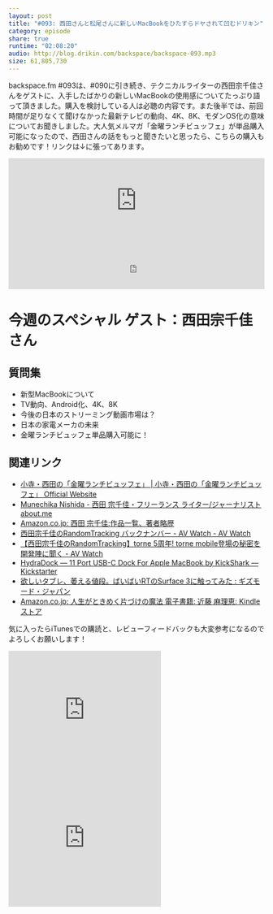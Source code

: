 ```yaml
---
layout: post
title: "#093: 西田さんと松尾さんに新しいMacBookをひたすらドヤされて凹むドリキン"
category: episode
share: true
runtime: "02:08:20"
audio: http://blog.drikin.com/backspace/backspace-093.mp3
size: 61,805,730
---
```


backspace.fm #093は、#090に引き続き、テクニカルライターの西田宗千佳さんをゲストに、入手したばかりの新しいMacBookの使用感についてたっぷり語って頂きました。購入を検討している人は必聴の内容です。また後半では、前回時間が足りなくて聞けなかった最新テレビの動向、4K、8K、モダンOS化の意味についてお聞きしました。大人気メルマガ「金曜ランチビュッフェ」が単品購入可能になったので、西田さんの話をもっと聞きたいと思ったら、こちらの購入もお勧めです！リンクは↓に張ってあります。

<iframe width="100%" height="166" scrolling="no" frameborder="no" src="https://w.soundcloud.com/player/?url=https%3A//api.soundcloud.com/tracks/201552913&amp;color=ff5500&amp;auto_play=false&amp;hide_related=false&amp;show_comments=true&amp;show_user=true&amp;show_reposts=false"></iframe>

<iframe src="http://backspace.fm/subscribes.html" width="100%" height="92" scrolling="no" frameborder="0"></iframe>

# 今週のスペシャル ゲスト：西田宗千佳さん

## 質問集

* 新型MacBookについて
* TV動向、Android化、4K、8K
* 今後の日本のストリーミング動画市場は？
* 日本の家電メーカの未来
* 金曜ランチビュッフェ単品購入可能に！

## 関連リンク

- [小寺・西田の「金曜ランチビュッフェ」 | 小寺・西田の「金曜ランチビュッフェ」 Official Website](http://friday-lunchbuffet.tumblr.com/)
- [Munechika Nishida - 西田 宗千佳・フリーランス ライター/ジャーナリスト about.me](https://about.me/mnishi)
- [Amazon.co.jp: 西田 宗千佳:作品一覧、著者略歴](http://www.amazon.co.jp/%E8%A5%BF%E7%94%B0-%E5%AE%97%E5%8D%83%E4%BD%B3/e/B0043L2O6K)
- [西田宗千佳のRandomTracking バックナンバー - AV Watch - AV Watch](http://av.watch.impress.co.jp/docs/series/rt/index2015.html)
- [【西田宗千佳のRandomTracking】torne 5周年! torne mobile登場の秘密を開発陣に聞く - AV Watch](http://av.watch.impress.co.jp/docs/series/rt/20150318_693070.html)
- [HydraDock — 11 Port USB-C Dock For Apple MacBook by KickShark — Kickstarter](https://www.kickstarter.com/projects/kickshark/hydradock-11-port-usb-c-dock-for-apple-macbook/)
- [欲しいタブレ、萎える値段。ばいばいRTのSurface 3に触ってみた : ギズモード・ジャパン](http://www.gizmodo.jp/2015/04/surface_3_1.html)
- [Amazon.co.jp: 人生がときめく片づけの魔法 電子書籍: 近藤 麻理恵: Kindleストア](https://www.amazon.co.jp/dp/B008BCCFXY?tag=driftking-22&camp=1027&creative=7407&linkCode=as4&creativeASIN=B008BCCFXY&adid=1GEMKWD0QT0F8GE1H4NB&)

気に入ったらiTunesでの購読と、レビューフィードバックも大変参考になるのでよろしくお願いします！

<iframe src="http://rcm-fe.amazon-adsystem.com/e/cm?t=driftking-22&o=9&p=12&l=bn1&mode=videogames-jp&browse=637394&fc1=000000&lt1=_blank&lc1=3366FF&bg1=FFFFFF&f=ifr" marginwidth="0" marginheight="0" width="300" height="252" border="0" frameborder="0" style="border:none;" scrolling="no"></iframe>
<iframe src="http://rcm-fe.amazon-adsystem.com/e/cm?t=driftking-22&o=9&p=12&l=bn1&mode=computers-jp&browse=2127209390&fc1=000000&lt1=_blank&lc1=3366FF&bg1=FFFFFF&f=ifr" marginwidth="0" marginheight="0" width="300" height="252" border="0" frameborder="0" style="border:none;" scrolling="no"></iframe>
